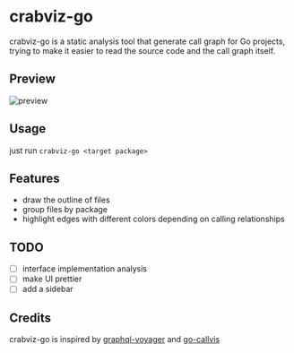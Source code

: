 # crabviz-go

crabviz-go is a static analysis tool that generate call graph for Go projects, trying to make it easier to read the source code and the call graph itself.

## Preview

![preview](https://user-images.githubusercontent.com/20551552/181170301-f32bd74e-d48e-469e-8abc-1a5438eef659.gif)

## Usage

just run `crabviz-go <target package>`

## Features

* draw the outline of files
* group files by package
* highlight edges with different colors depending on calling relationships

## TODO

- [ ] interface implementation analysis
- [ ] make UI prettier
- [ ] add a sidebar

## Credits

crabviz-go is inspired by [graphql-voyager](https://github.com/APIs-guru/graphql-voyager) and [go-callvis](https://github.com/ofabry/go-callvis)
